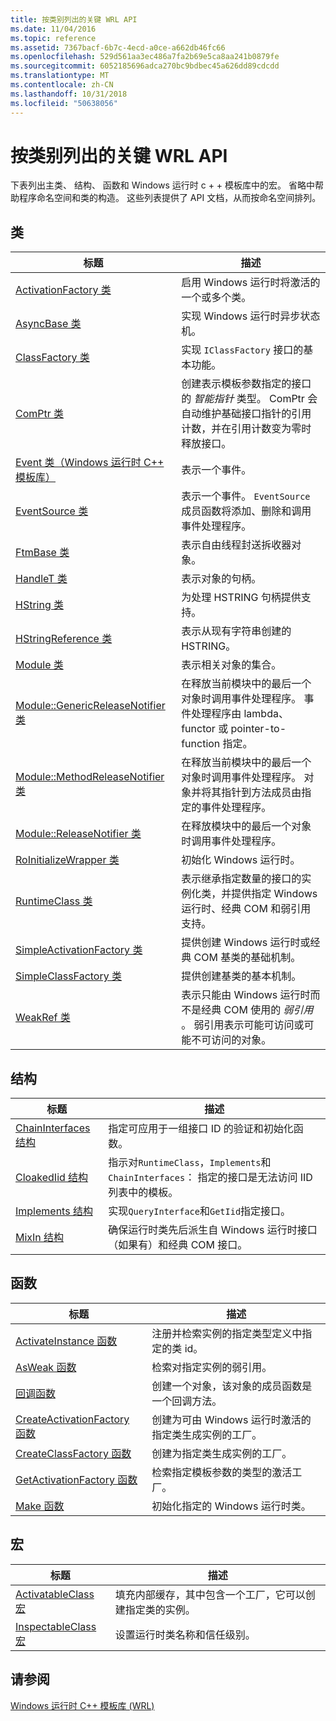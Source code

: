 ```yaml
---
title: 按类别列出的关键 WRL API
ms.date: 11/04/2016
ms.topic: reference
ms.assetid: 7367bacf-6b7c-4ecd-a0ce-a662db46fc66
ms.openlocfilehash: 529d561aa3ec486a7fa2b69e5ca8aa241b0879fe
ms.sourcegitcommit: 6052185696adca270bc9bdbec45a626dd89cdcdd
ms.translationtype: MT
ms.contentlocale: zh-CN
ms.lasthandoff: 10/31/2018
ms.locfileid: "50638056"
---
```

# <a name="key-wrl-apis-by-category"></a>按类别列出的关键 WRL API

下表列出主类、 结构、 函数和 Windows 运行时 c + + 模板库中的宏。 省略中帮助程序命名空间和类的构造。 这些列表提供了 API 文档，从而按命名空间排列。

## <a name="classes"></a>类

|标题|描述|
|-----------|-----------------|
|[ActivationFactory 类](../windows/activationfactory-class.md)|启用 Windows 运行时将激活的一个或多个类。|
|[AsyncBase 类](../windows/asyncbase-class.md)|实现 Windows 运行时异步状态机。|
|[ClassFactory 类](../windows/classfactory-class.md)|实现 `IClassFactory` 接口的基本功能。|
|[ComPtr 类](../windows/comptr-class.md)|创建表示模板参数指定的接口的 *智能指针* 类型。 ComPtr 会自动维护基础接口指针的引用计数，并在引用计数变为零时释放接口。|
|[Event 类（Windows 运行时 C++ 模板库）](../windows/event-class-windows-runtime-cpp-template-library.md)|表示一个事件。|
|[EventSource 类](../windows/eventsource-class.md)|表示一个事件。 `EventSource` 成员函数将添加、删除和调用事件处理程序。|
|[FtmBase 类](../windows/ftmbase-class.md)|表示自由线程封送拆收器对象。|
|[HandleT 类](../windows/handlet-class.md)|表示对象的句柄。|
|[HString 类](../windows/hstring-class.md)|为处理 HSTRING 句柄提供支持。|
|[HStringReference 类](../windows/hstringreference-class.md)|表示从现有字符串创建的 HSTRING。|
|[Module 类](../windows/module-class.md)|表示相关对象的集合。|
|[Module::GenericReleaseNotifier 类](../windows/module-genericreleasenotifier-class.md)|在释放当前模块中的最后一个对象时调用事件处理程序。 事件处理程序由 lambda、functor 或 pointer-to-function 指定。|
|[Module::MethodReleaseNotifier 类](../windows/module-methodreleasenotifier-class.md)|在释放当前模块中的最后一个对象时调用事件处理程序。 对象并将其指针到方法成员由指定的事件处理程序。|
|[Module::ReleaseNotifier 类](../windows/module-releasenotifier-class.md)|在释放模块中的最后一个对象时调用事件处理程序。|
|[RoInitializeWrapper 类](../windows/roinitializewrapper-class.md)|初始化 Windows 运行时。|
|[RuntimeClass 类](../windows/runtimeclass-class.md)|表示继承指定数量的接口的实例化类，并提供指定 Windows 运行时、经典 COM 和弱引用支持。|
|[SimpleActivationFactory 类](../windows/simpleactivationfactory-class.md)|提供创建 Windows 运行时或经典 COM 基类的基础机制。|
|[SimpleClassFactory 类](../windows/simpleclassfactory-class.md)|提供创建基类的基本机制。|
|[WeakRef 类](../windows/weakref-class.md)|表示只能由 Windows 运行时而不是经典 COM 使用的 *弱引用* 。 弱引用表示可能可访问或可能不可访问的对象。|

## <a name="structures"></a>结构

|标题|描述|
|-----------|-----------------|
|[ChainInterfaces 结构](../windows/chaininterfaces-structure.md)|指定可应用于一组接口 ID 的验证和初始化函数。|
|[CloakedIid 结构](../windows/cloakediid-structure.md)|指示对`RuntimeClass`，`Implements`和`ChainInterfaces`： 指定的接口是无法访问 IID 列表中的模板。|
|[Implements 结构](../windows/implements-structure.md)|实现`QueryInterface`和`GetIid`指定接口。|
|[MixIn 结构](../windows/mixin-structure.md)|确保运行时类先后派生自 Windows 运行时接口（如果有）和经典 COM 接口。|

## <a name="functions"></a>函数

|标题|描述|
|-----------|-----------------|
|[ActivateInstance 函数](../windows/activateinstance-function.md)|注册并检索实例的指定类型定义中指定的类 id。|
|[AsWeak 函数](../windows/asweak-function.md)|检索对指定实例的弱引用。|
|[回调函数](../windows/callback-function-windows-runtime-cpp-template-library.md)|创建一个对象，该对象的成员函数是一个回调方法。|
|[CreateActivationFactory 函数](../windows/createactivationfactory-function.md)|创建为可由 Windows 运行时激活的指定类生成实例的工厂。|
|[CreateClassFactory 函数](../windows/createclassfactory-function.md)|创建为指定类生成实例的工厂。|
|[GetActivationFactory 函数](../windows/getactivationfactory-function.md)|检索指定模板参数的类型的激活工厂。|
|[Make 函数](../windows/make-function.md)|初始化指定的 Windows 运行时类。|

## <a name="macros"></a>宏

|标题|描述|
|-----------|-----------------|
|[ActivatableClass 宏](../windows/activatableclass-macros.md)|填充内部缓存，其中包含一个工厂，它可以创建指定类的实例。|
|[InspectableClass 宏](../windows/inspectableclass-macro.md)|设置运行时类名称和信任级别。|

## <a name="see-also"></a>请参阅

[Windows 运行时 C++ 模板库 (WRL)](../windows/windows-runtime-cpp-template-library-wrl.md)